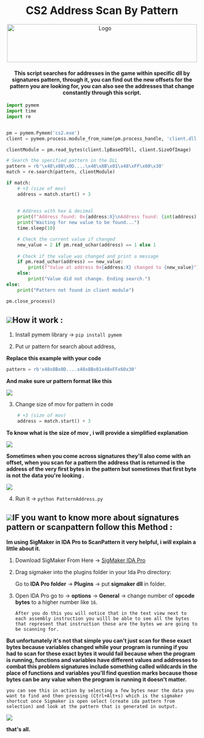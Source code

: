 <h1 align="center">CS2 Address Scan By Pattern </h1>
<p align="center">
    <a href="https://github.com/McDaived/CS2-Address-Scan-By-Pattern">
        <img src="https://github.com/McDaived/CS2-Address-Scan-By-Pattern/assets/18085492/db304b03-11cd-47d0-9efa-b3cdfc923152" alt="Logo" width="500" height="100">
    </a>
<h4 align="center">This script searches for addresses in the game within specific dll by signatures pattern, through it, you can find out the new offsets for the pattern you are looking for, you can also see the addresses that change constantly through this script.</h4>

```py
import pymem
import time
import re


pm = pymem.Pymem('cs2.exe')
client = pymem.process.module_from_name(pm.process_handle, 'client.dll')

clientModule = pm.read_bytes(client.lpBaseOfDll, client.SizeOfImage)

# Search the specified pattern in the DLL
pattern = rb'\x48\x8B\x0D....\x48\x8B\x01\x48\xFF\x60\x30'
match = re.search(pattern, clientModule)

if match:
    # +3 (size of mov)
    address = match.start() + 3
    
    
    # Address with hex & decimal
    print(f"Address found: 0x{address:X}\nAddress found: {int(address):d}")
    print("Waiting for new value to be found...")
    time.sleep(10)

    # Check the current value if changed
    new_value = 2 if pm.read_uchar(address) == 1 else 1
    
    # Check if the value was changed and print a message 
    if pm.read_uchar(address) == new_value:
        print(f"Value at address 0x{address:X} changed to {new_value}")
    else:
        print("Value did not change. Ending search.")
else:
    print("Pattern not found in client module")

pm.close_process()

```

## ![](https://github.com/McDaived/NoRecoil-CS2/assets/18085492/7eab67ab-4b44-40ee-b050-53e48a856fc5)How it work : 

1. Install pymem library &rarr; `` pip install pymem ``

   

2. Put ur pattern for search about address,

 **Replace this example with  your code**
```py
pattern = rb'x48x8Bx0D....x48x8Bx01x48xFFx60x30'
```

**And make sure ur pattern format like this**

![](https://github.com/McDaived/CS2-Address-Scan-By-Pattern/assets/18085492/a45f29f1-5f21-4afc-8f52-bf42e308c3bc)

3. Change size of mov for pattern in code

```py
    # +3 (size of mov)
    address = match.start() + 3
```
**To know what is the size of mov , i will provide a simplified explanation**

![](https://github.com/McDaived/CS2-Address-Scan-By-Pattern/assets/18085492/ec4dd1bf-255a-4e91-bde0-4637a80f4272)

**Sometimes when you come across signatures they'll also come with an offset, when you scan for a pattern the address that is returned is the address of the very first bytes in the pattern but sometimes that first byte is not the data you're looking .**


![](https://github.com/McDaived/CS2-Address-Scan-By-Pattern/assets/18085492/7b43c8e6-b65c-4f63-918d-10d6a028cc8e)


4. Run it &rarr; `` python PatternAddress.py ``

   


## ![](https://github.com/McDaived/CS2-Address-Scan-By-Pattern/assets/18085492/21f45901-364e-41d7-9799-c72301ce3336)IF you want to know more about signatures pattern or scanpattern follow this Method : 

**Im using SigMaker in IDA Pro to ScanPattern it very helpful, i will explain a little about it.**

1. Download SigMaker From Here &rarr; [SigMaker IDA Pro](https://github.com/ajkhoury/SigMaker-x64/releases/tag/1.0.7)

2. Drag sigmaker into the plugins folder in your Ida Pro directory:

   Go to **IDA Pro folder** &rarr; **Plugins** &rarr; put **sigmaker dll** in folder.

3. Open IDA Pro go to &rarr; **options** &rarr; **General** &rarr; change number of **opcode bytes** to a higher number like ``16``.

   ``After you do this you will notice that in the text view next to each assembly instruction you willl be able to see all the bytes that represent that instruction these are the bytes we are going to be scanning for.``

**But unfortunately it's not that simple you can't just scan for these exact bytes because variables changed while your program is running if you had to scan for these exact bytes it would fail because when the program is running, functions and variables have different values and addresses to combat this problem signatures include something called wildcards in the place of functions and variables you'll find question marks because those bytes can be any value when the program is running it doesn't matter.**


``you can see this in action by selecting a few bytes near the data you want to find and then pressing (Ctrl+Alt+s) which is the sigmaker shortcut once Sigmaker is open select (create ida pattern from selection) and look at the pattern that is generated in output.``

![](https://github.com/McDaived/CS2-Address-Scan-By-Pattern/assets/18085492/1e322d51-47a2-4fef-a5df-7a18dbc0d8bb)

**that's all.**

